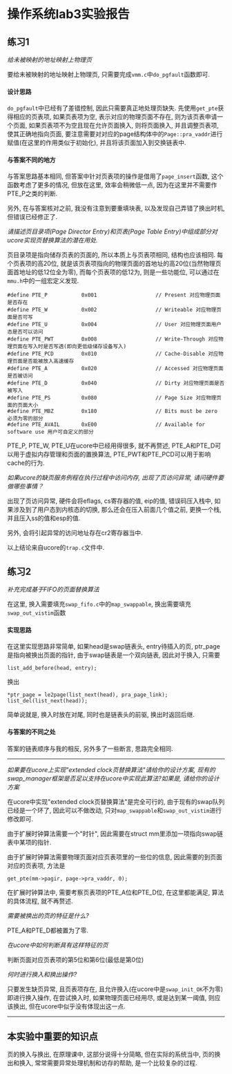 # 操作系统lab3实验报告

## 练习1

_给未被映射的地址映射上物理页_

要给未被映射的地址映射上物理页, 只需要完成`vmm.c`中`do_pgfault`函数即可. 

#### 设计思路

`do_pgfault`中已经有了差错控制, 因此只需要真正地处理页缺失. 先使用`get_pte`获得相应的页表项, 如果页表项为空, 表示对应的物理页面不存在, 则为该页表申请一个页面, 如果页表项不为空且现在允许页面换入, 则将页面换入, 并且调整页表项, 使其正确地指向页面, 要注意需要对对应的page结构体中的`Page::pra_vaddr`进行赋值(在这里的作用类似于初始化), 并且将该页面加入到交换链表中. 

#### 与答案不同的地方

与答案思路基本相同, 但答案中针对页表项的操作是借用了`page_insert`函数, 这个函数考虑了更多的情况, 但放在这里, 效率会稍微低一点, 因为在这里并不需要作PTE_P之类的判断. 

另外, 在与答案核对之前, 我没有注意到要重填块表, 以及发现自己弄错了换出时机, 但错误已经修正了. 

_请描述页目录项(Page Director Entry)和页表(Page Table Entry)中组成部分对ucore实现页替换算法的潜在用处._

页目录项是指向储存页表的页面的, 所以本质上与页表项相同, 结构也应该相同. 每个页表项的高20位, 就是该页表项指向的物理页面的首地址的高20位(当然物理页面首地址的低12位全为零), 而每个页表项的低12为, 则是一些功能位, 可以通过在`mmu.h`中的一组宏定义发现. 

```
#define PTE_P           0x001                   // Present 对应物理页面是否存在
#define PTE_W           0x002                   // Writeable 对应物理页面是否可写
#define PTE_U           0x004                   // User 对应物理页面用户态是否可以访问
#define PTE_PWT         0x008                   // Write-Through 对应物理页面在写入时是否写透(即向更低级储存设备写入)
#define PTE_PCD         0x010                   // Cache-Disable 对应物理页面是否能被放入高速缓存
#define PTE_A           0x020                   // Accessed 对应物理页面是否被访问
#define PTE_D           0x040                   // Dirty 对应物理页面是否被写入
#define PTE_PS          0x080                   // Page Size 对应物理页面的页面大小
#define PTE_MBZ         0x180                   // Bits must be zero 必须为零的部分
#define PTE_AVAIL       0xE00                   // Available for software use 用户可自定义的部分
```

PTE_P, PTE_W, PTE_U在ucore中已经用得很多, 就不再赘述, PTE_A和PTE_D可以用于虚拟内存管理和页面的置换算法, PTE_PWT和PTE_PCD可以用于影响cache的行为. 

_如果ucore的缺页服务例程在执行过程中访问内存, 出现了页访问异常, 请问硬件要做哪些事情？_

出现了页访问异常, 硬件会将eflags, cs寄存器的值, eip的值, 错误码压入栈中, 如果涉及到了用户态到内核态的切换, 那么还会在压入前面几个值之前, 更换一个栈, 并且压入ss的值和esp的值. 

另外, 会将引起异常的访问地址存在cr2寄存器当中. 

以上结论来自ucore的`trap.c`文件中. 

## 练习2

_补充完成基于FIFO的页面替换算法_

在这里, 换入需要填充`swap_fifo.c`中的`map_swappable`, 换出需要填充`swap_out_vistim`函数

#### 实现思路

在这里实现思路非常简单, 如果head是swap链表头, entry待插入的页, ptr_page是指向被换出页面的指针, 由于swap链表是一个双向链表, 因此对于换入, 只需要

```
list_add_before(head, entry);
```

换出

```
*ptr_page = le2page(list_next(head), pra_page_link);
list_del(list_next(head));
```

简单说就是, 换入时放在对尾, 同时也是链表头的前驱, 换出时返回后继. 

#### 与答案的不同之处

答案的链表顺序与我的相反, 另外多了一些断言, 思路完全相同. 

----------

_如果要在ucore上实现"extended clock页替换算法"请给你的设计方案, 现有的swap_manager框架是否足以支持在ucore中实现此算法?如果是, 请给你的设计方案_

在ucore中实现"extended clock页替换算法"是完全可行的, 由于现有的swap队列已经是一个环了, 因此可以不做改动, 只对`map_swappable`和`swap_out_vistim`进行修改即可. 

由于扩展时钟算法需要一个"时针", 因此需要在struct mm里添加一项指向swap链表中某项的指针. 

由于扩展时钟算法需要物理页面对应页表项里的一些位的信息, 因此需要的到页面对应的页表项, 方法是

```
get_pte(mm->pagir, page->pra_vaddr, 0);
```

在扩展时钟算法中, 需要考察页表项的PTE_A位和PTE_D位, 在这里都能满足, 算法的具体流程, 就不再赘述. 

_需要被换出的页的特征是什么?_

PTE_A和PTE_D都被置为了零. 

_在ucore中如何判断具有这样特征的页_

判断页面对应页表项的第5位和第6位(最低是第0位)

_何时进行换入和换出操作?_

只要发生缺页异常, 且页表项存在, 且允许换入(在ucore中是`swap_init_OK`不为零)即进行换入操作, 在尝试换入时, 如果物理页面已经用尽, 或是达到某一阈值, 则应该换出, 但在ucore中似乎没有体现出这一点. 

------------- 

## 本实验中重要的知识点

页的换入与换出, 在原理课中, 这部分说得十分简略, 但在实际的系统当中, 页的换出和换入, 常常需要异常处理机制和访存的帮助, 是一个比较复杂的过程. 